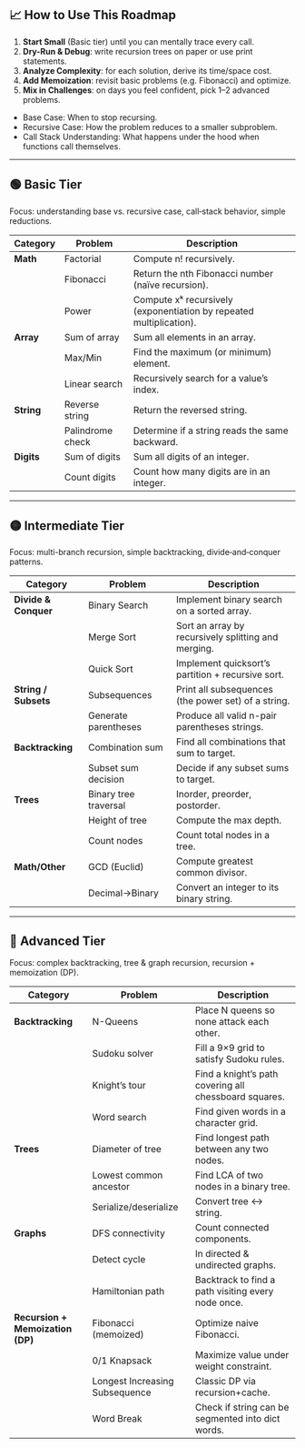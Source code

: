## 📈 How to Use This Roadmap

1. **Start Small** (Basic tier) until you can mentally trace every call.
2. **Dry-Run & Debug**: write recursion trees on paper or use print statements.
3. **Analyze Complexity**: for each solution, derive its time/space cost.
4. **Add Memoization**: revisit basic problems (e.g. Fibonacci) and optimize.
5. **Mix in Challenges**: on days you feel confident, pick 1–2 advanced problems.

- Base Case: When to stop recursing.
- Recursive Case: How the problem reduces to a smaller subproblem.
- Call Stack Understanding: What happens under the hood when functions call themselves.

---

## 🟢 Basic Tier

Focus: understanding base vs. recursive case, call‐stack behavior, simple reductions.

| Category   | Problem          | Description                                                         |
| ---------- | ---------------- | ------------------------------------------------------------------- |
| **Math**   | Factorial        | Compute n! recursively.                                             |
|            | Fibonacci        | Return the nth Fibonacci number (naïve recursion).                  |
|            | Power            | Compute xᵏ recursively (exponentiation by repeated multiplication). |
| **Array**  | Sum of array     | Sum all elements in an array.                                       |
|            | Max/Min          | Find the maximum (or minimum) element.                              |
|            | Linear search    | Recursively search for a value’s index.                             |
| **String** | Reverse string   | Return the reversed string.                                         |
|            | Palindrome check | Determine if a string reads the same backward.                      |
| **Digits** | Sum of digits    | Sum all digits of an integer.                                       |
|            | Count digits     | Count how many digits are in an integer.                            |

---

## 🟡 Intermediate Tier

Focus: multi-branch recursion, simple backtracking, divide‐and‐conquer patterns.

| Category             | Problem               | Description                                         |
| -------------------- | --------------------- | --------------------------------------------------- |
| **Divide & Conquer** | Binary Search         | Implement binary search on a sorted array.          |
|                      | Merge Sort            | Sort an array by recursively splitting and merging. |
|                      | Quick Sort            | Implement quicksort’s partition + recursive sort.   |
| **String / Subsets** | Subsequences          | Print all subsequences (the power set) of a string. |
|                      | Generate parentheses  | Produce all valid n-pair parentheses strings.       |
| **Backtracking**     | Combination sum       | Find all combinations that sum to target.           |
|                      | Subset sum decision   | Decide if any subset sums to target.                |
| **Trees**            | Binary tree traversal | Inorder, preorder, postorder.                       |
|                      | Height of tree        | Compute the max depth.                              |
|                      | Count nodes           | Count total nodes in a tree.                        |
| **Math/Other**       | GCD (Euclid)          | Compute greatest common divisor.                    |
|                      | Decimal→Binary        | Convert an integer to its binary string.            |

---

## 🔴 Advanced Tier

Focus: complex backtracking, tree & graph recursion, recursion + memoization (DP).

| Category                         | Problem                        | Description                                           |
| -------------------------------- | ------------------------------ | ----------------------------------------------------- |
| **Backtracking**                 | N-Queens                       | Place N queens so none attack each other.             |
|                                  | Sudoku solver                  | Fill a 9×9 grid to satisfy Sudoku rules.              |
|                                  | Knight’s tour                  | Find a knight’s path covering all chessboard squares. |
|                                  | Word search                    | Find given words in a character grid.                 |
| **Trees**                        | Diameter of tree               | Find longest path between any two nodes.              |
|                                  | Lowest common ancestor         | Find LCA of two nodes in a binary tree.               |
|                                  | Serialize/deserialize          | Convert tree ↔ string.                                |
| **Graphs**                       | DFS connectivity               | Count connected components.                           |
|                                  | Detect cycle                   | In directed & undirected graphs.                      |
|                                  | Hamiltonian path               | Backtrack to find a path visiting every node once.    |
| **Recursion + Memoization (DP)** | Fibonacci (memoized)           | Optimize naive Fibonacci.                             |
|                                  | 0/1 Knapsack                   | Maximize value under weight constraint.               |
|                                  | Longest Increasing Subsequence | Classic DP via recursion+cache.                       |
|                                  | Word Break                     | Check if string can be segmented into dict words.     |
